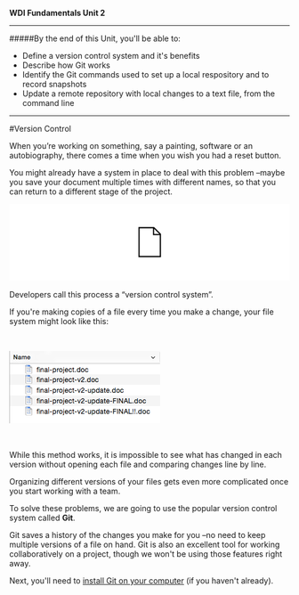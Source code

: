 **WDI Fundamentals Unit 2**

---

#####By the end of this Unit, you'll be able to:
* Define a version control system and it's benefits
* Describe how Git works
* Identify the Git commands used to set up a local respository and to record snapshots
* Update a remote repository with local changes to a text file, from the command line

---


#Version Control

When you’re working on something, say a painting, software or an autobiography, there comes a time when you wish you had a reset button.

You might already have a system in place to deal with this problem –maybe you save your document multiple times with different names, so that you can return to a different stage of the project.

![Version Control](../assets/chapter2/version-control.gif)

Developers call this process a “version control system”.

If you're making copies of a file every time you make a change, your file system might look like this:

<br>

![Bad VCS](../assets/chapter2/bad_vcs.png)

<br>

While this method works, it is impossible to see
what has changed in each version without opening each file and comparing changes line by line.

Organizing different versions of your files gets even more complicated once you start working with a team.

To solve these problems, we are going to use the popular version control system called **Git**.

Git saves a history of the changes you make for you –no need to keep multiple versions of a file on hand. Git is also an excellent tool for working collaboratively on a project, though we won't be using those features right away.

Next, you'll need to [install Git on your computer](02_exercise.md) (if you haven't already).
